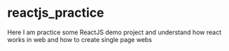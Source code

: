 # reactjs_practice
Here I am practice some ReactJS demo project and understand how react works in web and how to create single page webs
